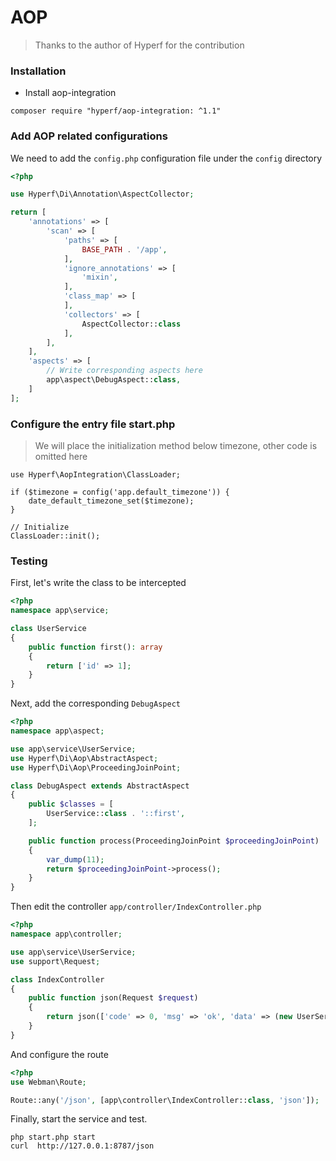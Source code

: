 # AOP

> Thanks to the author of Hyperf for the contribution

### Installation

- Install aop-integration

```shell
composer require "hyperf/aop-integration: ^1.1"
```

### Add AOP related configurations

We need to add the `config.php` configuration file under the `config` directory

```php
<?php

use Hyperf\Di\Annotation\AspectCollector;

return [
    'annotations' => [
        'scan' => [
            'paths' => [
                BASE_PATH . '/app',
            ],
            'ignore_annotations' => [
                'mixin',
            ],
            'class_map' => [
            ],
            'collectors' => [
                AspectCollector::class
            ],
        ],
    ],
    'aspects' => [
        // Write corresponding aspects here
        app\aspect\DebugAspect::class,
    ]
];

```

### Configure the entry file start.php

> We will place the initialization method below timezone, other code is omitted here

```
use Hyperf\AopIntegration\ClassLoader;

if ($timezone = config('app.default_timezone')) {
    date_default_timezone_set($timezone);
}

// Initialize
ClassLoader::init();
```

### Testing

First, let's write the class to be intercepted

```php
<?php
namespace app\service;

class UserService
{
    public function first(): array
    {
        return ['id' => 1];
    }
}
```

Next, add the corresponding `DebugAspect`

```php
<?php
namespace app\aspect;

use app\service\UserService;
use Hyperf\Di\Aop\AbstractAspect;
use Hyperf\Di\Aop\ProceedingJoinPoint;

class DebugAspect extends AbstractAspect
{
    public $classes = [
        UserService::class . '::first',
    ];

    public function process(ProceedingJoinPoint $proceedingJoinPoint)
    {
        var_dump(11);
        return $proceedingJoinPoint->process();
    }
}
```

Then edit the controller `app/controller/IndexController.php`

```php
<?php
namespace app\controller;

use app\service\UserService;
use support\Request;

class IndexController
{
    public function json(Request $request)
    {
        return json(['code' => 0, 'msg' => 'ok', 'data' => (new UserService())->first()]);
    }
}
```

And configure the route

```php
<?php
use Webman\Route;

Route::any('/json', [app\controller\IndexController::class, 'json']);
```

Finally, start the service and test.

```shell
php start.php start
curl  http://127.0.0.1:8787/json
```
